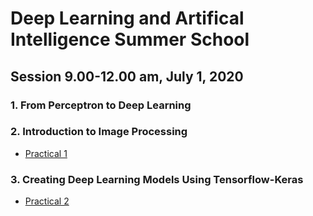 # Deep Learning and Artifical Intelligence Summer School 

## Session 9.00-12.00 am, July 1, 2020
### 1. From Perceptron to Deep Learning

### 2. Introduction to Image Processing
- [Practical 1](https://github.com/phonamnuaisuk/DLAI/blob/master/1IntroDLAI3(July2020).pdf)
### 3. Creating Deep Learning Models Using Tensorflow-Keras
- [Practical 2](https://github.com/phonamnuaisuk/DLAI/blob/master/1IntroDLAI3(July2020).pdf)

